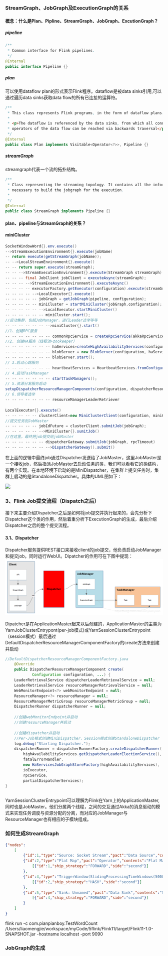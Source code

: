 ### StreamGraph、JobGraph及ExecutionGraph的关系
#### 概念：什么是Plan、Pipline、StreamGraph、JobGraph、ExcutionGraph？
##### pipeline
```java
/**
 * Common interface for Flink pipelines.
 */
@Internal
public interface Pipeline {}
```
##### plan
可以使用dataflow plan的形式表示Flink程序。dataflow是被data sinks引用,可以通过遍历data sinks获取data flow的所有已连接的运算符。
```java
/**
 * This class represents Flink programs, in the form of dataflow plans.
 *
 * <p>The dataflow is referenced by the data sinks, from which all connected
 * operators of the data flow can be reached via backwards traversal</p>.
 */
@Internal
public class Plan implements Visitable<Operator<?>>, Pipeline {}
```
##### streamGraph
streamgraph代表一个流的拓扑结构。
```java
/**
 * Class representing the streaming topology. It contains all the information
 * necessary to build the jobgraph for the execution.
 *
 */
@Internal
public class StreamGraph implements Pipeline {}
```

#### plan、pipeline与StreamGraph的关系？


#### miniCluster

```java
SocketWindowWord{}.env.execute()
-->StreamExecutionEnvironment{}.execute(jobName)
-- return execute(getStreamGraph(jobName));
-- -->LocalStreamEnvironment{}.execute()
-- -- return super.execute(streamGraph);
-- -- -->StreamExecutionEnvironment{}.execute(StreamGraph streamGraph)
-- -- -- final JobClient jobClient = executeAsync(streamGraph);
-- -- -- -->StreamExecutionEnvironment{}.executeAsync()
-- -- -- -- executorFactory.getExecutor(configuration).execute(streamGraph, configuration);
-- -- -- -- -->LocalExecutor{}.execute()
-- -- -- -- -- jobGraph = getJobGraph(pipeline, configuration);
-- -- -- -- -- miniCluster = startMiniCluster(jobGraph,configuration);
-- -- -- -- -- -->LocalExecutor.startMiniCluster()
-- -- -- -- -- -- miniCluster.start();
//启动集群，包括JobManager，进行Leader选举等等
-- -- -- -- -- -- -->miniCluster{}.start()
//1、创建RPC服务
-- -- -- -- -- -- -- commonRpcService = createRpcService(akkaRpcServiceConfig);
//2. 创建HA服务（线程池+zookeeper）
-- -- -- -- -- -- -- haServices=createHighAvailabilityServices(configuration, ioExecutor);
-- -- -- -- -- -- -- blobServer = new BlobServer(configuration, haServices.createBlobStore());
-- -- -- -- -- -- -- blobServer.start();
// 3.启动心跳服务
-- -- -- -- -- -- -- heartbeatServices = HeartbeatServices.fromConfiguration(configuration);
// 4.启动TaskManager
-- -- -- -- -- -- -- startTaskManagers();
// 5.资源分发服务启动
setupDispatcherResourceManagerComponents(configuration, dispatcherResourceManagreComponentRpcServiceFactory, metricQueryServiceRetriever);
// 6.领导者选举
-- -- -- -- -- -- -- resourceManagerLeaderRetriever

LocalExecutor{}.execute()
-- -- -- -- -- clusterClient=new MiniClusterClient(configuration, miniCluster);
//提交任务到JobMaster
-- -- -- -- -- jobIdFuture = clusterClient.submitJob(jobGraph);
-- -- -- -- -- -->MiniCluster{}.sumitJob()
//在这里，最终把job提交给jobMaster
-- -- -- -- -- -- dispatcherGateway.submitJob(jobGraph, rpcTimeout)
-- -- -- -- -- -- -->DispatcherGateway().submit()
```

在上面的逻辑中最终job通过Dispatcher发送给了JobMaster，这里JobMaster是一个接收job，然后指派JobMaster去启动任务的类，我们可以看看它的类结构，有两个实现。在本地环境下启动的是MiniDispatcher，在集群上提交任务时，集群上启动的是StandaloneDispatcher。具体的UML图如下：

![](DispatcherUML图.png)




### 3、Flink Job提交流程（Dispatch之后）
接下来主要介绍Dispatcher之后是如何将job提交并执行起来的，会先分析下Dispatcher这个类的作用，然后着重分析下ExecutionGraph的生成，最后介绍Dispatcher之后的整个提交流程。

#### 3.1、Dispatcher
Dispatcher服务提供REST接口来接收client的job提交，他负责启动JobManager和提交job，同时运行WebUI。Dipatcher的作用可在下图中提现：
![](Dispatcher的作用.png)

Dipatcher是在ApplicationMaster起来以后创建的，ApplicationMaster的主类为YarnJobClusterEntrypont(per-job模式)或YarnSessionClusterEntrypoint（session模式）最后通过DefaultDispatcherResourceManagerComponentFactory的create方法来创建并启动

```java
//DefaultDispatcherResourceManagerComponentFactory.java
    @Override
    public DispatcherResourceManagerComponent create(
            Configuration configuration, ...) {
    LeaderRetrievalService dispatcherLeaderRetrievalService = null;
    LeaderRetrievalService resourceManagerRetrievalService = null;
    WebMonitorEndpoint<?> webMonitorEndpoint = null;
    ResourceManager<?> resourceManager = null;
    ResourceManagerMetricGroup resourceManagerMetricGroup = null;
    DispatcherRunner dispatcherRunner = null;

    //创建webMonitorEndpoint并启动
    //创建resourceManager并启动

    //创建dispatcher并启动
    //Per-Job模式创建MiniDispatcher，Session模式创建StandaloneDispatcher
    log.debug("Starting Dispatcher.");
    dispatcherRunner = dispatcherRunnerFactory.createDispatcherRunner(
        highAvailabilityServices.getDispatcherLeaderElectionService(),
        fatalErrorHandler,
        new HaServicesJobGraphStoreFactory(highAvailabilityServices),
        ioExecutor,
        rpcService,
        partialDispatcherServices);
}
```
```java

```

YarnSessionClusterEntrypoint可以理解为Flink在Yarn上的ApplicationMaster,同时也是JobMaster。他们分属两个线程，之间的交互通过Akka的消息驱动的模式来实现任务调度与资源分配的分离，而对应的JobManager与ResourceManager也有相应的子模块组成。



### 如何生成StreamGraph
```json
{"nodes":
    [
        {"id":1,"type":"Source: Socket Stream","pact":"Data Source","contents":"Source: Socket Stream","parallelism":1},
        {"id":2,"type":"Flat Map","pact":"Operator","contents":"Flat Map","parallelism":1,"predecessors":
            [{"id":1,"ship_strategy":"FORWARD","side":"second"}]
        },
        {"id":4,"type":"TriggerWindow(SlidingProcessingTimeWindows(5000, 1000), ReducingStateDescriptor{serializer=org.apache.flink.api.java.typeutils.runtime.PojoSerializer@e982bfcb, reduceFunction=com.mogujie.function.test.flink.SocketWindowWordCount$1@272ed83b}, ProcessingTimeTrigger(), WindowedStream.reduce(WindowedStream.java:241))","pact":"Operator","contents":"TriggerWindow(SlidingProcessingTimeWindows(5000, 1000), ReducingStateDescriptor{serializer=org.apache.flink.api.java.typeutils.runtime.PojoSerializer@e982bfcb, reduceFunction=com.mogujie.function.test.flink.SocketWindowWordCount$1@272ed83b}, ProcessingTimeTrigger(), WindowedStream.reduce(WindowedStream.java:241))","parallelism":1,"predecessors":
            [{"id":2,"ship_strategy":"HASH","side":"second"}]
        },
        {"id":5,"type":"Sink: Unnamed","pact":"Data Sink","contents":"Sink: Unnamed","parallelism":1,"predecessors":
            [{"id":4,"ship_strategy":"FORWARD","side":"second"}]
        }
    ]
}

```
flink run -c com.pianpianboy.TestWordCount /Users/liaomengjie/workspace/myCode/5flink/Flink11/target/Flink11-1.0-SNAPSHOT.jar -hostname localhost -port 9090

### JobGraph的生成




















